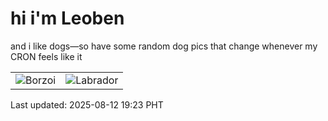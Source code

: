 # hi i'm Leoben

and i like dogs—so have some random dog pics that change whenever my CRON feels like it

|  |  |
|--------|----------|
| ![Borzoi](https://random-dog-vercel.vercel.app/api/random-borzoi?v=1754997823) | ![Labrador](https://random-dog-vercel.vercel.app/api/random-labrador?v=1754997823) |

Last updated: 2025-08-12 19:23 PHT
